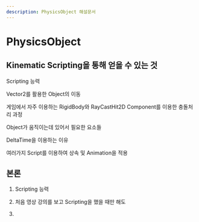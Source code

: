 ```yaml
---
description: PhysicsObject 해설문서
---
```


# PhysicsObject

## Kinematic Scripting을 통해 얻을 수 있는 것

Scripting 능력

Vector2를 활용한 Object의 이동

게임에서 자주 이용하는  RigidBody와 RayCastHit2D Component를 이용한 충돌처리 과정

Object가 움직이는데 있어서 필요한 요소들

DeltaTime을 이용하는 이유

 여러가지 Script를 이용하여 상속 및 Animation을 적용 





## 본론

1.  Scripting 능력







 1. 처음 영상 강의를 보고 Scripting을 했을 때만 해도 



  2. 



